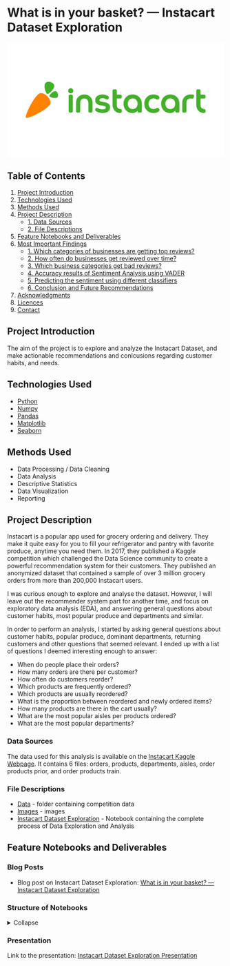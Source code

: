 # What is in your basket? — Instacart Dataset Exploration

![project_header](https://github.com/adzict/instacart_data_exploration/blob/main/img/instacart_logo.jpg)

## Table of Contents

1. [ Project Introduction ](#Project_Introduction)
2. [ Technologies Used ](#Technologies_Used)    
3. [ Methods Used ](#Methods_Used)
4. [ Project Description ](#Project_Description)
   * [ 1. Data Sources ](#Data_Sources)
   * [ 2. File Descriptions ](#File_Descriptions) 
5. [ Feature Notebooks and Deliverables ](#Notebooks_deliverables)
6. [ Most Important Findings ](#Findings)
   * [1. Which categories of businesses are getting top reviews?](#business_cat)
   * [2. How often do businesses get reviewed over time?](#frequency_reviews)
   * [3. Which business categories get bad reviews?](#bad_reviews)
   * [4. Accuracy results of Sentiment Analysis using VADER](#vader)
   * [5. Predicting the sentiment using different classifiers](#modeling)
   * [6. Conclusion and Future Recommendations](#conclusion)
7. [ Acknowledgments ](#Acknowledgments)
8. [ Licences ](#Licences)
9. [ Contact ](#Contact)

## Project Introduction
<a name="Project_Introduction"></a>

The aim of the project is to explore and analyze the Instacart Dataset, and make actionable recommendations and conlcusions regarding customer habits, and needs.

## Technologies Used
<a name="Technologies_Used"></a>
* [Python](https://www.python.org/)
* [Numpy](https://numpy.org/)
* [Pandas](https://pandas.pydata.org/)
* [Matplotlib](https://matplotlib.org/)
* [Seaborn](https://seaborn.pydata.org/)

## Methods Used
<a name="Methods_Used"></a>
* Data Processing / Data Cleaning
* Data Analysis
* Descriptive Statistics
* Data Visualization
* Reporting

## Project Description
<a name="Project_Description"></a>

Instacart is a popular app used for grocery ordering and delivery. They make it quite easy for you to fill your refrigerator and pantry with favorite produce, anytime you need them. In 2017, they published a Kaggle competition which challenged the Data Science community to create a powerful recommendation system for their customers. They published an anonymized dataset that contained a sample of over 3 million grocery orders from more than 200,000 Instacart users.

I was curious enough to explore and analyse the dataset. However, I will leave out the recommender system part for another time, and focus on exploratory data analysis (EDA), and answering general questions about customer habits, most popular produce and departments and similar.

In order to perform an analysis, I started by asking general questions about customer habits, popular produce, dominant departments, returning customers and other questions that seemed relevant. I ended up with a list of questions I deemed interesting enough to answer:

* When do people place their orders?
* How many orders are there per customer?
* How often do customers reorder?
* Which products are frequently ordered?
* Which products are usually reordered?
* What is the proportion between reordered and newly ordered items?
* How many products are there in the cart usually?
* What are the most popular aisles per products ordered?
* What are the most popular departments?

### Data Sources
<a name="Data_Sources"></a>

The data used for this analysis is available on the [Instacart Kaggle Webpage](https://www.kaggle.com/competitions/instacart-market-basket-analysis/data). It contains 6 files: orders, products, departments, aisles, order products prior, and order products train.

### File Descriptions
<a name="File_Descriptions"></a>

* [Data](https://github.com/adzict/instacart_data_exploration/tree/main/data) - folder containing competition data
* [Images](https://github.com/adzict/instacart_data_exploration/tree/main/img) - images 
* [Instacart Dataset Exploration](https://github.com/adzict/instacart_data_exploration/blob/main/Instacart%20Dataset%20Exploration.ipynb) - Notebook containing the complete process of Data Exploration and Analysis

## Feature Notebooks and Deliverables
<a name="Notebooks_deliverables"></a>
### Blog Posts

* Blog post on Instacart Dataset Exploration: [What is in your basket? — Instacart Dataset Exploration](https://adzic-tanja.medium.com/what-is-in-your-basket-instacart-dataset-exploration-11eb9f123680)

### Structure of Notebooks
<details>
   <summary>Collapse</summary>

      1. Data Preprocessing and Basic EDA

            1. Imports
            2. Data
               2.1 Orders Dataset
               2.2 Products Dataset
               2.3 Aisles Dataset
               2.4 Departments Dataset
               2.5 Order Products Dataset
               2.6 Merging Dataframes
            3. Business Case
               3.1 What is the structure of our data?
               3.2 When do people place their orders?
               3.3 How many orders are there per customer?
               3.4 How often do customers reorder?
               3.5 Which products are frequently ordered?
               3.6 Which products are usually reordered?
               3.7 What is the proportion between reordered and newly ordered items?
               3.8 How many products are there in the cart usually?
               3.9 What are the most popular aisles per products ordered?
               3.10 What is the share of orders per aisle?
               3.11 What are the most popular departments?
               3.12 What is the share of orders per department?
            
</details>  

### Presentation
Link to the presentation: [Instacart Dataset Exploration Presentation]()